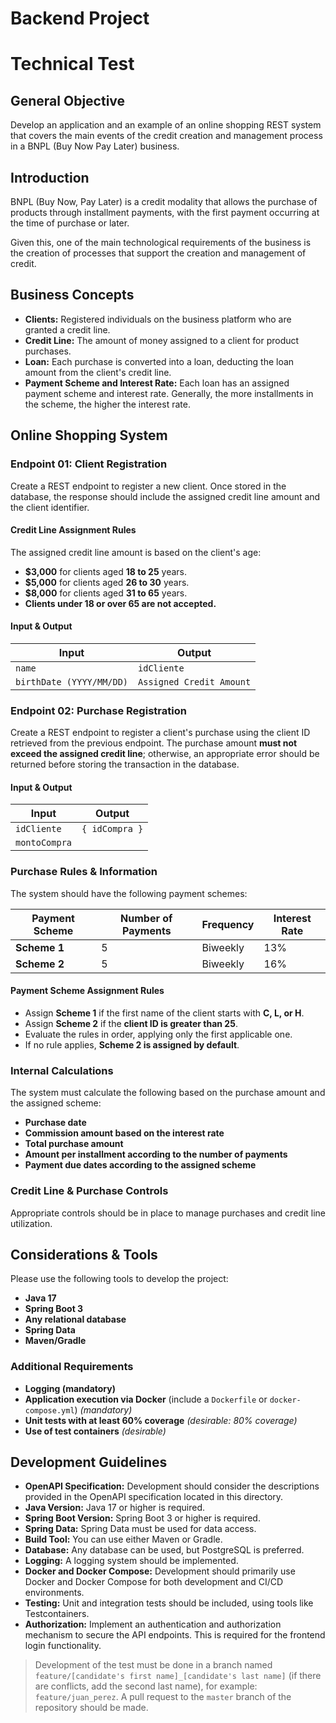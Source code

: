 # Backend Project

# Technical Test

## General Objective
Develop an application and an example of an online shopping REST system that covers the main events of the credit creation and management process in a BNPL (Buy Now Pay Later) business.

## Introduction
BNPL (Buy Now, Pay Later) is a credit modality that allows the purchase of products through installment payments, with the first payment occurring at the time of purchase or later.

Given this, one of the main technological requirements of the business is the creation of processes that support the creation and management of credit.

## Business Concepts
- **Clients:** Registered individuals on the business platform who are granted a credit line.
- **Credit Line:** The amount of money assigned to a client for product purchases.
- **Loan:** Each purchase is converted into a loan, deducting the loan amount from the client's credit line.
- **Payment Scheme and Interest Rate:** Each loan has an assigned payment scheme and interest rate. Generally, the more installments in the scheme, the higher the interest rate.

## Online Shopping System

### Endpoint 01: Client Registration
Create a REST endpoint to register a new client. Once stored in the database, the response should include the assigned credit line amount and the client identifier.

#### Credit Line Assignment Rules
The assigned credit line amount is based on the client's age:
- **$3,000** for clients aged **18 to 25** years.
- **$5,000** for clients aged **26 to 30** years.
- **$8,000** for clients aged **31 to 65** years.
- **Clients under 18 or over 65 are not accepted.**

#### Input & Output
| Input             | Output                 |
|------------------|------------------------|
| `name`           | `idCliente`            |
| `birthDate (YYYY/MM/DD)` | `Assigned Credit Amount` |

### Endpoint 02: Purchase Registration
Create a REST endpoint to register a client's purchase using the client ID retrieved from the previous endpoint. The purchase amount **must not exceed the assigned credit line**; otherwise, an appropriate error should be returned before storing the transaction in the database.

#### Input & Output
| Input         | Output         |
|--------------|---------------|
| `idCliente`  | `{ idCompra }` |
| `montoCompra` |               |

### Purchase Rules & Information
The system should have the following payment schemes:

| Payment Scheme | Number of Payments | Frequency | Interest Rate |
|---------------|-------------------|-----------|--------------|
| **Scheme 1** | 5                 | Biweekly  | 13%          |
| **Scheme 2** | 5                 | Biweekly  | 16%          |

#### Payment Scheme Assignment Rules
- Assign **Scheme 1** if the first name of the client starts with **C, L, or H**.
- Assign **Scheme 2** if the **client ID is greater than 25**.
- Evaluate the rules in order, applying only the first applicable one.
- If no rule applies, **Scheme 2 is assigned by default**.

### Internal Calculations
The system must calculate the following based on the purchase amount and the assigned scheme:
- **Purchase date**
- **Commission amount based on the interest rate**
- **Total purchase amount**
- **Amount per installment according to the number of payments**
- **Payment due dates according to the assigned scheme**

### Credit Line & Purchase Controls
Appropriate controls should be in place to manage purchases and credit line utilization.

## Considerations & Tools
Please use the following tools to develop the project:
- **Java 17**
- **Spring Boot 3**
- **Any relational database**
- **Spring Data**
- **Maven/Gradle**

### Additional Requirements
- **Logging (mandatory)**
- **Application execution via Docker** (include a `Dockerfile` or `docker-compose.yml`) *(mandatory)*
- **Unit tests with at least 60% coverage** *(desirable: 80% coverage)*
- **Use of test containers** *(desirable)*


## Development Guidelines

- **OpenAPI Specification:** Development should consider the descriptions provided in the OpenAPI specification located in this directory.
- **Java Version:** Java 17 or higher is required.
- **Spring Boot Version:** Spring Boot 3 or higher is required.
- **Spring Data:** Spring Data must be used for data access.
- **Build Tool:** You can use either Maven or Gradle.
- **Database:** Any database can be used, but PostgreSQL is preferred.
- **Logging:** A logging system should be implemented.
- **Docker and Docker Compose:** Development should primarily use Docker and Docker Compose for both development and CI/CD environments.
- **Testing:** Unit and integration tests should be included, using tools like Testcontainers.
- **Authorization:** Implement an authentication and authorization mechanism to secure the API endpoints. This is required for the frontend login functionality.


> Development of the test must be done in a branch named `feature/[candidate's first name]_[candidate's last name]` (if there are conflicts, add the second last name), for example: `feature/juan_perez`. A pull request to the `master` branch of the repository should be made.

